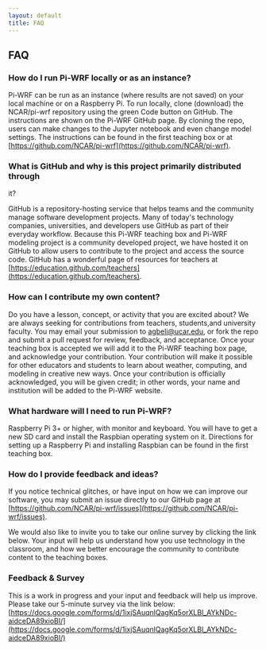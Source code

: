 ```yaml
---
layout: default
title: FAQ
---
```


## FAQ

### How do I run Pi-WRF locally or as an instance?

Pi-WRF can be run as an instance (where results are not saved) on your 
local machine or on a Raspberry Pi. To run locally, clone (download) the 
NCAR/pi-wrf repository using the green Code button on GitHub. The 
instructions are shown on the Pi-WRF GitHub 
page. By cloning the repo, users can make changes to the Jupyter notebook 
and even change model settings.
The instructions can be found in the first teaching box or at [https://github.com/NCAR/pi-wrf](https://github.com/NCAR/pi-wrf).


### What is GitHub and why is this project primarily distributed through 
it?

GitHub is a repository-hosting service that helps teams and the community 
manage software development projects. Many of today's technology 
companies, universities, and developers use GitHub as part of their 
everyday workflow. Because this Pi-WRF teaching box and Pi-WRF modeling 
project is a community developed project, we have hosted it on GitHub to 
allow 
users to contribute to the project and access the source code. 
GitHub has a 
wonderful page of resources for teachers at 
[https://education.github.com/teachers](https://education.github.com/teachers).

### How can I contribute my own content?

Do you have a lesson, concept, or activity that you are excited about? We 
are always seeking for contributions from teachers, students,and 
university faculty. You may email your submission to agbeli@ucar.edu, or 
fork the repo and submit a pull request for review, feedback, and 
acceptance. Once your teaching box is accepted we will add it to the 
Pi-WRF teaching box page, and acknowledge your contribution. Your 
contribution will make it 
possible for other educators and students to learn about weather, 
computing, and modeling in creative new ways. Once your contribution is 
officially acknowledged, you will be given credit; in other words, your 
name and 
institution will be added to the Pi-WRF website.

### What hardware will I need to run Pi-WRF?
Raspberry Pi 3+ or higher, with monitor and keyboard. You will have to get 
a new SD card and install the Raspbian operating system on it. Directions 
for setting up a Raspberry Pi and installing Raspbian can be found in the 
first 
teaching box.


### How do I provide feedback and ideas?

If you notice technical glitches, or have input on how we can improve our 
software, you may submit an issue directly to our GitHub page at 
[https://github.com/NCAR/pi-wrf/issues](https://github.com/NCAR/pi-wrf/issues).

We would also like to invite you to take our online survey by clicking the 
link below. Your input will help us understand how you use technology in 
the classroom, and how we better encourage the community to contribute 
content to the teaching boxes.

### Feedback & Survey
This is a work in progress and your input and feedback will help us 
improve. Please take our 5-minute survey via the link below:
[https://docs.google.com/forms/d/1ixjSAuqnlQagKq5orXLBl_AYkNDc-aidceDA89xioBI/](https://docs.google.com/forms/d/1ixjSAuqnlQagKq5orXLBl_AYkNDc-aidceDA89xioBI/)
